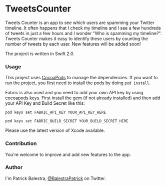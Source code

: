 # TweetsCounter

Tweets Counter is an app to see which users are spamming your Twitter timeline. It often happens that I check my timeline and I see a few hundreds of tweets in just a few hours and I wonder "Who is spamming my timeline?". Tweets Counter makes it easy to identify these users by counting the number of tweets by each user. New features will be added soon! 

The project is written in Swift 2.0.

### Usage
This project uses [CocoaPods](https://github.com/CocoaPods/CocoaPods/) to manage the dependencies. If you want to run the project, you first need to install the pods by doing `pod install`.

Fabric is also used and you need to add your own API key by using [cocoapods keys](https://github.com/orta/cocoapods-keys). First install the gem (if not already installed) and then add your API Key and Build Secret like this:

`pod keys set FABRIC_API_KEY YOUR_API_KEY_HERE`

`pod keys set FABRIC_BUILD_SECRET YOUR_BUILD_SECRET_HERE`

Please use the latest version of Xcode available.

### Contribution
You're welcome to improve and add new features to the app. 

### Author
I'm Patrick Balestra, [@BalestraPatrick](http://www.twitter.com/BalestraPatrick) on Twitter.
